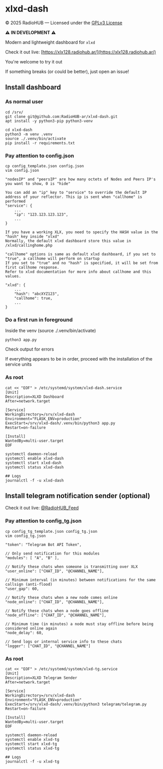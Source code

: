 # xlxd-dash

© 2025 RadioHUB — Licensed under the [GPLv3 License](https://www.gnu.org/licenses/gpl-3.0.html)


⚠️ **IN DEVELOPMENT** ⚠️

Modern and lightweight dashboard for `xlxd`

Check it out live: [https://xlx128.radiohub.ar/](https://xlx128.radiohub.ar/)


You're welcome to try it out

If something breaks (or could be better), just open an issue!


## Install dashboard
### As normal user
```
cd /srv/
git clone git@github.com:RadioHUB-ar/xlxd-dash.git
apt install -y python3-pip python3-venv

cd xlxd-dash
python3 -m venv .venv
source ./.venv/bin/activate
pip install -r requirements.txt
```

### Pay attention to config.json
```
cp config_template.json config.json
vim config.json
```

```
"nodesIP" and "peersIP" are how many octets of Nodes and Peers IP's you want to show, 0 is "hide"

You can add an "ip" key to "service" to override the default IP address of your reflector. This ip is sent when "callhome" is performed
"service": {
    ...
    "ip": "123.123.123.123",
    ...
}

If you have a working XLX, you need to specify the HASH value in the "hash" key inside "xlxd"
Normally, the default xlxd dashboard store this value in /xlxd/callinghome.php

"callhome" options is same as default xlxd dashboard, if you set to "true", a callhome will perform on startup
If you set to "true" and no "hash" is specified, it will be set from first callhome response.
Refer to xlxd documentation for more info about callhome and this values.

"xlxd": {
    ...
    "hash": "abcXYZ123",
    "callhome": true,
    ...
}
```

### Do a first run in foreground
Inside the venv (source ./.venv/bin/activate)
```
python3 app.py
```

Check output for errors

If everything appears to be in order, proceed with the installation of the service units

### As root
```
cat << "EOF" > /etc/systemd/system/xlxd-dash.service
[Unit]
Description=XLXD Dashboard
After=network.target

[Service]
WorkingDirectory=/srv/xlxd-dash
Environment="FLASK_ENV=production"
ExecStart=/srv/xlxd-dash/.venv/bin/python3 app.py
Restart=on-failure

[Install]
WantedBy=multi-user.target
EOF

systemctl daemon-reload
systemctl enable xlxd-dash
systemctl start xlxd-dash
systemctl status xlxd-dash

## Logs
journalctl -f -u xlxd-dash
```


## Install telegram notification sender (optional)

Check it out live: [@RadioHUB_Feed](https://t.me/RadioHUB_Feed)

### Pay attention to config_tg.json
```
cp config_tg_template.json config_tg.json
vim config_tg.json

```

```
"token": "Telegram Bot API Token",

// Only send notification for this modules
"modules": [ "A", "B" ],

// Notify these chats when someone is transmitting over XLX
"user_online": ["CHAT_ID", "@CHANNEL_NAME"],

// Minimum interval (in minutes) between notifications for the same callsign (anti-flood)
"user_gap": 60,

// Notify these chats when a new node comes online
"node_online": ["CHAT_ID", "@CHANNEL_NAME"],

// Notify these chats when a node goes offline
"node_offline": ["CHAT_ID", "@CHANNEL_NAME"],

// Minimum time (in minutes) a node must stay offline before being considered online again
"node_delay": 60,

// Send logs or internal service info to these chats
"logger": ["CHAT_ID", "@CHANNEL_NAME"]
```

### As root
```
cat << "EOF" > /etc/systemd/system/xlxd-tg.service
[Unit]
Description=XLXD Telegram Sender
After=network.target

[Service]
WorkingDirectory=/srv/xlxd-dash
Environment="FLASK_ENV=production"
ExecStart=/srv/xlxd-dash/.venv/bin/python3 telegram/telegram.py
Restart=on-failure

[Install]
WantedBy=multi-user.target
EOF

systemctl daemon-reload
systemctl enable xlxd-tg
systemctl start xlxd-tg
systemctl status xlxd-tg

## Logs
journalctl -f -u xlxd-tg
```
